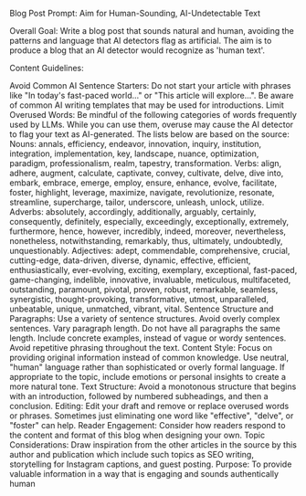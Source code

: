 Blog Post Prompt: Aim for Human-Sounding, AI-Undetectable Text

Overall Goal: Write a blog post that sounds natural and human, avoiding the patterns and language that AI detectors flag as artificial. The aim is to produce a blog that an AI detector would recognize as 'human text'.

Content Guidelines:

Avoid Common AI Sentence Starters: Do not start your article with phrases like "In today's fast-paced world..." or "This article will explore...". Be aware of common AI writing templates that may be used for introductions.
Limit Overused Words: Be mindful of the following categories of words frequently used by LLMs. While you can use them, overuse may cause the AI detector to flag your text as AI-generated. The lists below are based on the source:
Nouns: annals, efficiency, endeavor, innovation, inquiry, institution, integration, implementation, key, landscape, nuance, optimization, paradigm, professionalism, realm, tapestry, transformation.
Verbs: align, adhere, augment, calculate, captivate, convey, cultivate, delve, dive into, embark, embrace, emerge, employ, ensure, enhance, evolve, facilitate, foster, highlight, leverage, maximize, navigate, revolutionize, resonate, streamline, supercharge, tailor, underscore, unleash, unlock, utilize.
Adverbs: absolutely, accordingly, additionally, arguably, certainly, consequently, definitely, especially, exceedingly, exceptionally, extremely, furthermore, hence, however, incredibly, indeed, moreover, nevertheless, nonetheless, notwithstanding, remarkably, thus, ultimately, undoubtedly, unquestionably.
Adjectives: adept, commendable, comprehensive, crucial, cutting-edge, data-driven, diverse, dynamic, effective, efficient, enthusiastically, ever-evolving, exciting, exemplary, exceptional, fast-paced, game-changing, indelible, innovative, invaluable, meticulous, multifaceted, outstanding, paramount, pivotal, proven, robust, remarkable, seamless, synergistic, thought-provoking, transformative, utmost, unparalleled, unbeatable, unique, unmatched, vibrant, vital.
Sentence Structure and Paragraphs:
Use a variety of sentence structures. Avoid overly complex sentences.
Vary paragraph length. Do not have all paragraphs the same length.
Include concrete examples, instead of vague or wordy sentences.
Avoid repetitive phrasing throughout the text.
Content Style:
Focus on providing original information instead of common knowledge.
Use neutral, "human" language rather than sophisticated or overly formal language.
If appropriate to the topic, include emotions or personal insights to create a more natural tone.
Text Structure:
Avoid a monotonous structure that begins with an introduction, followed by numbered subheadings, and then a conclusion.
Editing: Edit your draft and remove or replace overused words or phrases. Sometimes just eliminating one word like "effective", "delve", or "foster" can help.
Reader Engagement: Consider how readers respond to the content and format of this blog when designing your own.
Topic Considerations: Draw inspiration from the other articles in the source by this author and publication which include such topics as SEO writing, storytelling for Instagram captions, and guest posting.
Purpose: To provide valuable information in a way that is engaging and sounds authentically human

